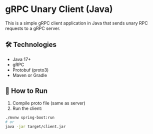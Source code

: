 # gRPC Unary Client (Java)

This is a simple gRPC client application in Java that sends unary RPC requests to a gRPC server.

## 🛠 Technologies
- Java 17+
- gRPC
- Protobuf (proto3)
- Maven or Gradle

## 🚀 How to Run

1. Compile proto file (same as server)
2. Run the client:

```bash
./mvnw spring-boot:run
# or
java -jar target/client.jar
